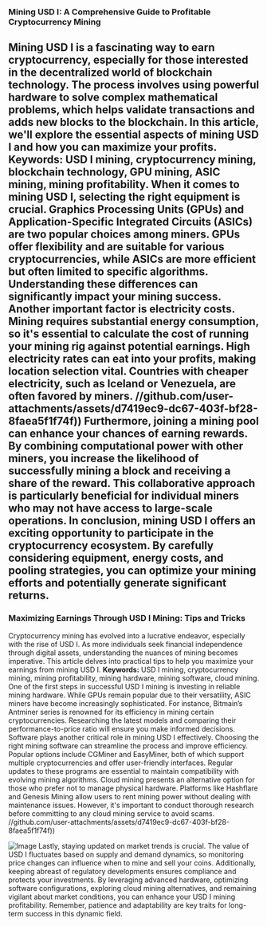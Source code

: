 ### Mining USD I: A Comprehensive Guide to Profitable Cryptocurrency Mining
Mining USD I is a fascinating way to earn cryptocurrency, especially for those interested in the decentralized world of blockchain technology. The process involves using powerful hardware to solve complex mathematical problems, which helps validate transactions and adds new blocks to the blockchain. In this article, we'll explore the essential aspects of mining USD I and how you can maximize your profits.
**Keywords:** USD I mining, cryptocurrency mining, blockchain technology, GPU mining, ASIC mining, mining profitability.
When it comes to mining USD I, selecting the right equipment is crucial. Graphics Processing Units (GPUs) and Application-Specific Integrated Circuits (ASICs) are two popular choices among miners. GPUs offer flexibility and are suitable for various cryptocurrencies, while ASICs are more efficient but often limited to specific algorithms. Understanding these differences can significantly impact your mining success.
Another important factor is electricity costs. Mining requires substantial energy consumption, so it's essential to calculate the cost of running your mining rig against potential earnings. High electricity rates can eat into your profits, making location selection vital. Countries with cheaper electricity, such as Iceland or Venezuela, are often favored by miners.
 //github.com/user-attachments/assets/d7419ec9-dc67-403f-bf28-8faea5f1f74f))
Furthermore, joining a mining pool can enhance your chances of earning rewards. By combining computational power with other miners, you increase the likelihood of successfully mining a block and receiving a share of the reward. This collaborative approach is particularly beneficial for individual miners who may not have access to large-scale operations.
In conclusion, mining USD I offers an exciting opportunity to participate in the cryptocurrency ecosystem. By carefully considering equipment, energy costs, and pooling strategies, you can optimize your mining efforts and potentially generate significant returns.
---
### Maximizing Earnings Through USD I Mining: Tips and Tricks
Cryptocurrency mining has evolved into a lucrative endeavor, especially with the rise of USD I. As more individuals seek financial independence through digital assets, understanding the nuances of mining becomes imperative. This article delves into practical tips to help you maximize your earnings from mining USD I.
**Keywords:** USD I mining, cryptocurrency mining, mining profitability, mining hardware, mining software, cloud mining.
One of the first steps in successful USD I mining is investing in reliable mining hardware. While GPUs remain popular due to their versatility, ASIC miners have become increasingly sophisticated. For instance, Bitmain’s Antminer series is renowned for its efficiency in mining certain cryptocurrencies. Researching the latest models and comparing their performance-to-price ratio will ensure you make informed decisions.
Software plays another critical role in mining USD I effectively. Choosing the right mining software can streamline the process and improve efficiency. Popular options include CGMiner and EasyMiner, both of which support multiple cryptocurrencies and offer user-friendly interfaces. Regular updates to these programs are essential to maintain compatibility with evolving mining algorithms.
Cloud mining presents an alternative option for those who prefer not to manage physical hardware. Platforms like Hashflare and Genesis Mining allow users to rent mining power without dealing with maintenance issues. However, it's important to conduct thorough research before committing to any cloud mining service to avoid scams.
 //github.com/user-attachments/assets/d7419ec9-dc67-403f-bf28-8faea5f1f74f))

![Image](https://github.com/user-attachments/assets/d7419ec9-dc67-403f-bf28-8faea5f1f74f)
Lastly, staying updated on market trends is crucial. The value of USD I fluctuates based on supply and demand dynamics, so monitoring price changes can influence when to mine and sell your coins. Additionally, keeping abreast of regulatory developments ensures compliance and protects your investments.
By leveraging advanced hardware, optimizing software configurations, exploring cloud mining alternatives, and remaining vigilant about market conditions, you can enhance your USD I mining profitability. Remember, patience and adaptability are key traits for long-term success in this dynamic field.
